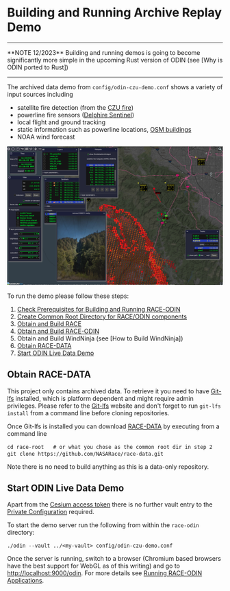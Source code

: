 # Building and Running Archive Replay Demo

<hr>
**NOTE 12/2023**
Building and running demos is going to become significantly more simple in the upcoming Rust version
of ODIN (see [Why is ODIN ported to Rust])
<hr>

The archived data demo from `config/odin-czu-demo.conf` shows a variety of input sources including

 * satellite fire detection (from the [CZU fire](https://en.wikipedia.org/wiki/CZU_Lightning_Complex_fires))
 * powerline fire sensors ([Delphire Sentinel](https://delphiretech.com/))
 * local flight and ground tracking
 * static information such as powerline locations, [OSM buildings](https://osmbuildings.org/)
 * NOAA wind forecast

<img class="center scale80" src="images/archive-demo.png">

To run the demo please follow these steps:

1. [Check Prerequisites for Building and Running RACE-ODIN](prerequisites.md)
2. [Create Common Root Directory for RACE/ODIN components](common-root.md)
3. [Obtain and Build RACE](building-race.md)
4. [Obtain and Build RACE-ODIN](building-race-odin.md)
5. Obtain and Build WindNinja (see [How to Build WindNinja])
6. [Obtain RACE-DATA](#obtain-race-data)
7. [Start ODIN Live Data Demo](#start-odin-live-data-demo)

## Obtain RACE-DATA
This project only contains archived data. To retrieve it you need to have [Git-lfs](https://git-lfs.github.com/)
installed, which is platform dependent and might require admin privileges. Please refer to the [Git-lfs](https://git-lfs.github.com/)
website and don't forget to run `git-lfs install` from a command line before cloning repositories.

Once Git-lfs is installed you can download [RACE-DATA](https://github.com/NASARace/race-data) by executing from a
command line

    cd race-root   # or what you chose as the common root dir in step 2
    git clone https://github.com/NASARace/race-data.git

Note there is no need to build anything as this is a data-only repository.

## Start ODIN Live Data Demo
Apart from the [Cesium access token](cesium-access-token.md) there is no further vault entry to the [Private Configuration][priv]
required.

To start the demo server run the following from within the `race-odin` directory:

    ./odin --vault ../<my-vault> config/odin-czu-demo.conf

Once the server is running, switch to a browser (Chromium based browsers have the best support for WebGL as of this writing) and
go to <http://localhost:9000/odin>.
For more details see [Running RACE-ODIN Applications](running-odin.md).

[priv]: private-configuration.md